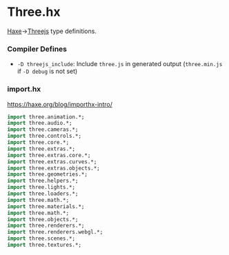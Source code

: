 
# Three.hx

[Haxe](https://haxe.org/)→[Threejs](http://threejs.org/) type definitions.


### Compiler Defines

* `-D threejs_include`: Include `three.js` in generated output (`three.min.js` if `-D debug` is not set)


### import.hx

https://haxe.org/blog/importhx-intro/

```haxe
import three.animation.*;
import three.audio.*;
import three.cameras.*;
import three.controls.*;
import three.core.*;
import three.extras.*;
import three.extras.core.*;
import three.extras.curves.*;
import three.extras.objects.*;
import three.geometries.*;
import three.helpers.*;
import three.lights.*;
import three.loaders.*;
import three.math.*;
import three.materials.*;
import three.math.*;
import three.objects.*;
import three.renderers.*;
import three.renderers.webgl.*;
import three.scenes.*;
import three.textures.*;
```
